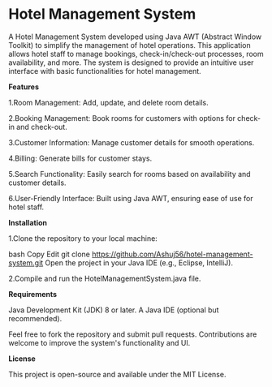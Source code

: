 # Hotel Management System

A Hotel Management System developed using Java AWT (Abstract Window Toolkit) to simplify the management of hotel operations. This application allows hotel staff to manage bookings, check-in/check-out processes, room availability, and more. The system is designed to provide an intuitive user interface with basic functionalities for hotel management.

**Features**

1.Room Management: Add, update, and delete room details.

2.Booking Management: Book rooms for customers with options for check-in and check-out.

3.Customer Information: Manage customer details for smooth operations.

4.Billing: Generate bills for customer stays.

5.Search Functionality: Easily search for rooms based on availability and customer details.

6.User-Friendly Interface: Built using Java AWT, ensuring ease of use for hotel staff.

**Installation**

1.Clone the repository to your local machine:

bash
Copy
Edit
git clone https://github.com/Ashuj56/hotel-management-system.git
Open the project in your Java IDE (e.g., Eclipse, IntelliJ).

2.Compile and run the HotelManagementSystem.java file.

**Requirements**

Java Development Kit (JDK) 8 or later.
A Java IDE (optional but recommended).

Feel free to fork the repository and submit pull requests. Contributions are welcome to improve the system's functionality and UI.

**License** 

This project is open-source and available under the MIT License.


